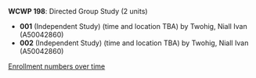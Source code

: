 **WCWP 198**: Directed Group Study (2 units)

- **001** (Independent Study) (time and location TBA) by Twohig, Niall Ivan (A50042860)
- **002** (Independent Study) (time and location TBA) by Twohig, Niall Ivan (A50042860)

[Enrollment numbers over time](./WCWP198.tsv)
